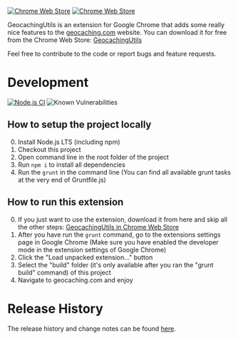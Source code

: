 [![Chrome Web Store](https://img.shields.io/chrome-web-store/users/aiddapoflafkbecobkoiakgagaijacaa.svg)](https://chrome.google.com/webstore/detail/geocachingutils/aiddapoflafkbecobkoiakgagaijacaa) [![Chrome Web Store](https://img.shields.io/chrome-web-store/stars/aiddapoflafkbecobkoiakgagaijacaa.svg)](https://chrome.google.com/webstore/detail/geocachingutils/aiddapoflafkbecobkoiakgagaijacaa)

GeocachingUtils is an extension for Google Chrome that adds some really nice features to the  [geocaching.com](http://www.geocaching.com) website. You can download it for free from the Chrome Web Store: [GeocachingUtils](https://chrome.google.com/webstore/detail/geocaching-utils/aiddapoflafkbecobkoiakgagaijacaa)

Feel free to contribute to the code or report bugs and feature requests.

# Development
[![Node.js CI](https://github.com/ControlTheBit/geocachingUtils/actions/workflows/node.js.yml/badge.svg)](https://github.com/ControlTheBit/geocachingUtils/actions/workflows/node.js.yml) ![Known Vulnerabilities](https://snyk.io/test/github/ControlTheBit/geocachingUtils/badge.svg)

## How to setup the project locally
0. Install Node.js LTS (including npm)
1. Checkout this project
2. Open command line in the root folder of the project
3. Run `npm i` to install all dependencies
4. Run the `grunt` in the command line (You can find all available grunt tasks at the very end of Gruntfile.js)

## How to run this extension
0. If you just want to use the extension, download it from here and skip all the other steps: [GeocachingUtils in Chrome Web Store](https://chrome.google.com/webstore/detail/geocaching-utils/aiddapoflafkbecobkoiakgagaijacaa)
1. After you have run the `grunt` command, go to the extensions settings page in Google Chrome (Make sure you have enabled the developer mode in the extension settings of Google Chrome)
2. Click the "Load unpacked extension..." button
3. Select the "build" folder (it's only available after you ran the "grunt build" command) of this project
4. Navigate to geocaching.com and enjoy

# Release History
The release history and change notes can be found [here](https://github.com/ControlTheBit/geocachingUtils/releases).